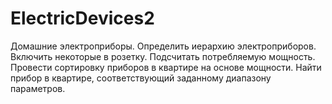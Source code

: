 # ElectricDevices2 
Домашние электроприборы. Определить иерархию электроприборов.
Включить некоторые в розетку. 
Подсчитать потребляемую мощность.
Провести сортировку приборов в квартире на основе мощности. 
Найти прибор в квартире, соответствующий заданному диапазону параметров.
